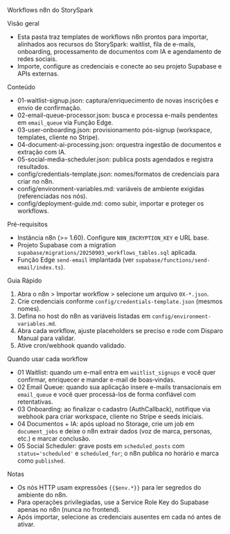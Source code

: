 Workflows n8n do StorySpark

Visão geral
- Esta pasta traz templates de workflows n8n prontos para importar, alinhados aos recursos do StorySpark: waitlist, fila de e-mails, onboarding, processamento de documentos com IA e agendamento de redes sociais.
- Importe, configure as credenciais e conecte ao seu projeto Supabase e APIs externas.

Conteúdo
- 01-waitlist-signup.json: captura/enriquecimento de novas inscrições e envio de confirmação.
- 02-email-queue-processor.json: busca e processa e-mails pendentes em `email_queue` via Função Edge.
- 03-user-onboarding.json: provisionamento pós-signup (workspace, templates, cliente no Stripe).
- 04-document-ai-processing.json: orquestra ingestão de documentos e extração com IA.
- 05-social-media-scheduler.json: publica posts agendados e registra resultados.
- config/credentials-template.json: nomes/formatos de credenciais para criar no n8n.
- config/environment-variables.md: variáveis de ambiente exigidas (referenciadas nos nós).
- config/deployment-guide.md: como subir, importar e proteger os workflows.

Pré-requisitos
- Instância n8n (>= 1.60). Configure `N8N_ENCRYPTION_KEY` e URL base.
- Projeto Supabase com a migration `supabase/migrations/20250903_workflows_tables.sql` aplicada.
- Função Edge `send-email` implantada (ver `supabase/functions/send-email/index.ts`).

Guia Rápido
1) Abra o n8n > Importar workflow > selecione um arquivo `0X-*.json`.
2) Crie credenciais conforme `config/credentials-template.json` (mesmos nomes).
3) Defina no host do n8n as variáveis listadas em `config/environment-variables.md`.
4) Abra cada workflow, ajuste placeholders se preciso e rode com Disparo Manual para validar.
5) Ative cron/webhook quando validado.

Quando usar cada workflow
- 01 Waitlist: quando um e-mail entra em `waitlist_signups` e você quer confirmar, enriquecer e mandar e-mail de boas‑vindas.
- 02 Email Queue: quando sua aplicação insere e-mails transacionais em `email_queue` e você quer processá-los de forma confiável com retentativas.
- 03 Onboarding: ao finalizar o cadastro (AuthCallback), notifique via webhook para criar workspace, cliente no Stripe e seeds iniciais.
- 04 Documentos + IA: após upload no Storage, crie um job em `document_jobs` e deixe o n8n extrair dados (voz de marca, personas, etc.) e marcar conclusão.
- 05 Social Scheduler: grave posts em `scheduled_posts` com `status='scheduled'` e `scheduled_for`; o n8n publica no horário e marca como `published`.

Notas
- Os nós HTTP usam expressões `{{$env.*}}` para ler segredos do ambiente do n8n.
- Para operações privilegiadas, use a Service Role Key do Supabase apenas no n8n (nunca no frontend).
- Após importar, selecione as credenciais ausentes em cada nó antes de ativar.
